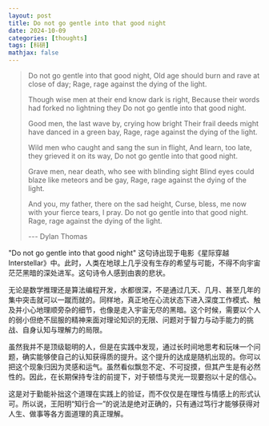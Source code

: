 ```yaml
---
layout: post
title: Do not go gentle into that good night
date: 2024-10-09
categories: [thoughts]
tags: [科研]
mathjax: false
---
```


> Do not go gentle into that good night,
> Old age should burn and rave at close of day;
> Rage, rage against the dying of the light.
> 
> Though wise men at their end know dark is right,
> Because their words had forked no lightning they
> Do not go gentle into that good night.
> 
> Good men, the last wave by, crying how bright
> Their frail deeds might have danced in a green bay,
> Rage, rage against the dying of the light.
> 
> Wild men who caught and sang the sun in flight,
> And learn, too late, they grieved it on its way,
> Do not go gentle into that good night.
> 
> Grave men, near death, who see with blinding sight
> Blind eyes could blaze like meteors and be gay,
> Rage, rage against the dying of the light.
> 
> And you, my father, there on the sad height,
> Curse, bless, me now with your fierce tears, I pray.
> Do not go gentle into that good night.
> Rage, rage against the dying of the light.
>
> --- Dylan Thomas

"Do not go gentle into that good night" 这句诗出现于电影《星际穿越 Interstellar》中。此时，人类在地球上几乎没有生存的希望与可能，不得不向宇宙茫茫黑暗的深处进军。这句诗令人感到由衷的悲状。

无论是数学推理还是算法编程开发，水都很深，不是通过几天、几月、甚至几年的集中突击就可以一蹴而就的。同样地，真正地在心流状态下进入深度工作模式、触及并小心地理顺旁杂的细节，也像是走入宇宙无尽的黑暗。这个时候，需要以个人的弱小但绝不屈服的精神来面对理论知识的无限、问题对于智力与动手能力的挑战、自身认知与理解力的局限。

虽然我并不是顶级聪明的人，但是在实践中发现，通过长时间地思考和玩味一个问题，确实能够使自己的认知获得质的提升。这个提升的达成是随机出现的。你可以把这个现象归因为灵感和运气。虽然看似飘忽不定、不可捉摸，但其产生是有必然性的。因此，在长期保持专注的前提下，对于顿悟与灵光一现要抱以十足的信心。

这是对于勤能补拙这个道理在实践上的验证，而不仅仅是在理性与情感上的形式认可。所以说，王阳明“知行合一”的说法是绝对正确的，只有通过笃行才能够获得对人生、做事等各方面道理的真正理解。
